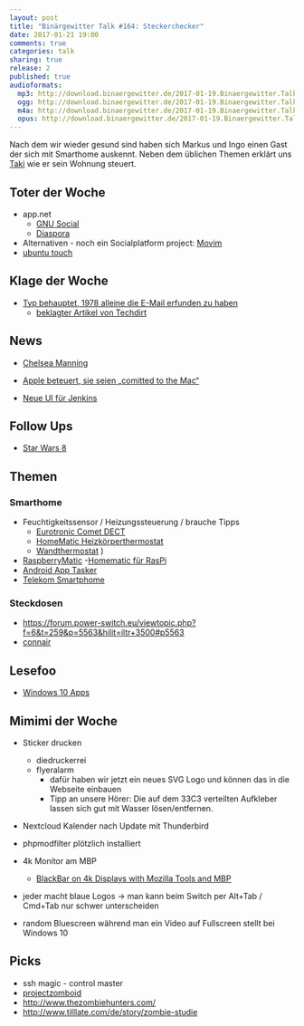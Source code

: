 ```yaml
---
layout: post
title: "Binärgewitter Talk #164: Steckerchecker"
date: 2017-01-21 19:00
comments: true
categories: talk
sharing: true
release: 2
published: true
audioformats:
  mp3: http://download.binaergewitter.de/2017-01-19.Binaergewitter.Talk.164.mp3
  ogg: http://download.binaergewitter.de/2017-01-19.Binaergewitter.Talk.164.ogg
  m4a: http://download.binaergewitter.de/2017-01-19.Binaergewitter.Talk.164.m4a
  opus: http://download.binaergewitter.de/2017-01-19.Binaergewitter.Talk.164.opus
---
```

Nach dem wir wieder gesund sind haben sich Markus und Ingo einen Gast der sich mit Smarthome auskennt. Neben dem üblichen Themen erklärt uns 
[Taki](https://twitter.com/stony2k ) wie er sein Wohnung steuert.

## Toter der Woche
- app.net
    * [GNU Social](https://gnu.io )
    * [Diaspora](https://joindiaspora.com/ )
- Alternativen - noch ein Socialplatform project: [Movim](https://movim.eu/ )    
- [ubuntu touch]( http://www.pro-linux.de/news/1/24333/canonical-friert-ubuntu-touch-entwicklung-vorl%C3%A4ufig-ein.html )

## Klage der Woche

- [Typ behauptet, 1978 alleine die E-Mail erfunden zu haben](https://www.heise.de/newsticker/meldung/Bizarrer-Streit-um-Erfindung-der-E-Mail-Techdirt-fuerchtet-nach-Klage-Konkurs-3594473.html )
    - [beklagter Artikel von Techdirt](https://www.techdirt.com/articles/20140901/07280928386/huffpo-publishes-bizarre-misleading-factually-incorrect-multi-part-series-pretending-guy-invented-email-even-though-he-didnt.shtml )

## News
- [Chelsea Manning]( 
https://www.heise.de/newsticker/meldung/Strafmilderung-fuer-Whistleblowerin-Chelsea-Manning-Haftentlassung-am-17-Mai-2017-statt-2045-3599999.html )


- [Apple beteuert, sie seien „comitted to the Mac“](https://techcrunch.com/2016/12/19/apples-tim-cook-assures-employees-that-it-is-committed-to-the-mac-and-that-great-desktops-are-coming/ )

- [Neue UI für Jenkins](https://jenkins.io/projects/blueocean/ )

## Follow Ups
- [Star Wars 8](http://www.cnet.de/88167900/carrie-fisher-konnte-arbeit-an-star-wars-8-noch-beenden/ )

## Themen
### Smarthome
- Feuchtigkeitssensor / Heizungssteuerung / brauche Tipps
    * [Eurotronic Comet DECT](http://amzn.to/2j9ESWs )
    * [HomeMatic Heizkörperthermostat](http://amzn.to/2k1iUFZ )
    * [Wandthermostat](http://amzn.to/2jMAP62 )
)
- [RaspberryMatic](https://github.com/jens-maus/RaspberryMatic/releases/tag/2.25.15.20170114 )
-[Homematic für RasPi](https://www.elv.de/homematic-funkmodul-fuer-raspberry-pi-bausatz.html/refid/zanox/zanpid/2257263258556044288 )
- [Android App Tasker](https://play.google.com/store/apps/details?id=net.dinglisch.android.taskerm&hl=de )
- [Telekom Smartphome]( https://www.smarthome.de/ )

### Steckdosen
- https://forum.power-switch.eu/viewtopic.php?f=6&t=259&p=5563&hilit=iltr+3500#p5563
- [connair](http://www.l3x.de/connair/ )

## Lesefoo
- [Windows 10 Apps](http://www.howtogeek.com/224798/how-to-uninstall-windows-10s-built-in-apps-and-how-to-reinstall-them/ )

## Mimimi der Woche
- Sticker drucken
    * diedruckerrei
    * flyeralarm
       - dafür haben wir jetzt ein neues SVG Logo und können das in die Webseite einbauen
       - Tipp an unsere Hörer: Die auf dem 33C3 verteilten Aufkleber lassen sich gut mit Wasser lösen/entfernen.
- Nextcloud Kalender nach Update mit Thunderbird
- phpmodfilter plötzlich installiert

- 4k Monitor am MBP
    * [BlackBar on 4k Displays with Mozilla Tools and MBP](https://bugzilla.mozilla.org/show_bug.cgi?id=1203881 )
- jeder macht blaue Logos -> man kann beim Switch per Alt+Tab / Cmd+Tab nur schwer unterscheiden
- random Bluescreen während man ein Video auf Fullscreen stellt bei Windows 10

## Picks
- ssh magic - control master 
- [projectzomboid](https://www.projectzomboid.com/ )
- http://www.thezombiehunters.com/
- http://www.tilllate.com/de/story/zombie-studie


